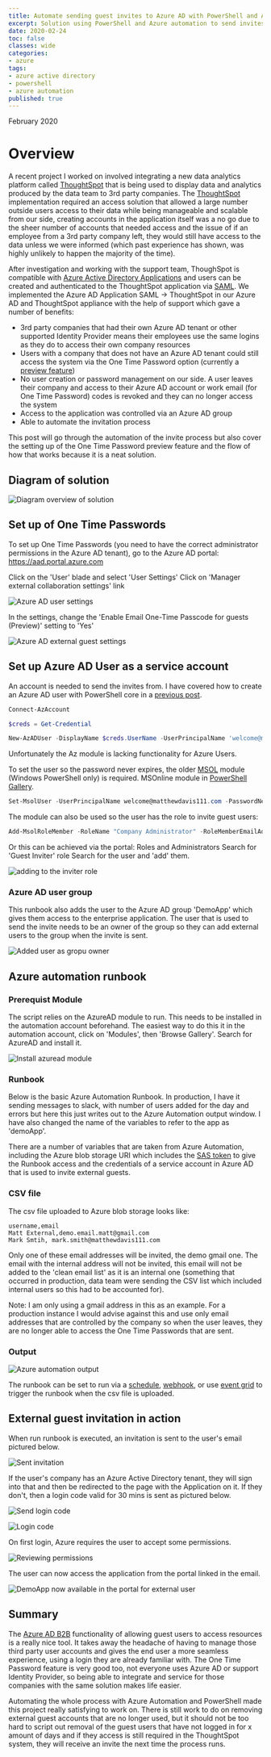 ```yaml
---
title: Automate sending guest invites to Azure AD with PowerShell and Azure automation
excerpt: Solution using PowerShell and Azure automation to send invites to guest users leveraging Azure AD B2B capabilities.
date: 2020-02-24
toc: false
classes: wide
categories:
- azure
tags:
- azure active directory
- powershell
- azure automation
published: true
---
```

February 2020

# Overview

A recent project I worked on involved integrating a new data analytics platform called [ThoughtSpot] that is being used to display data and analytics produced by the data team to 3rd party companies. The [ThoughtSpot] implementation required an access solution that allowed a large number outside users access to their data while being manageable and scalable from our side, creating accounts in the application itself was a no go due to the sheer number of accounts that needed access and the issue of if an employee from a 3rd party company left, they would still have access to the data unless we were informed (which past experience has shown, was highly unlikely to happen the majority of the time).

After investigation and working with the support team, ThoughSpot is compatible with [Azure Active Directory Applications] and users can be created and authenticated to the ThoughtSpot application via [SAML]. We implemented the Azure AD Application SAML -> ThoughtSpot in our Azure AD and ThoughtSpot appliance with the help of support which gave a number of benefits:

* 3rd party companies that had their own Azure AD tenant or other supported Identity Provider means their employees use the same logins as they do to access their own company resources
* Users with a company that does not have an Azure AD tenant could still access the system via the One Time Password option (currently a [preview feature])
* No user creation or password management on our side. A user leaves their company and access to their Azure AD account or work email (for One Time Password) codes is revoked and they can no longer access the system
* Access to the application was controlled via an Azure AD group
* Able to automate the invitation process

This post will go through the automation of the invite process but also cover the setting up of the One Time Password preview feature and the flow of how that works because it is a neat solution.

## Diagram of solution

![Diagram overview of solution](/images/azuread-guest-invite/diagram.png)

## Set up of One Time Passwords

To set up One Time Passwords (you need to have the correct administrator permissions in the Azure AD tenant), go to the Azure AD portal: https://aad.portal.azure.com

Click on the 'User' blade and select 'User Settings'
Click on 'Manager external collaboration settings' link

![Azure AD user settings](/images/azuread-guest-invite/user-settings.png)

In the settings, change the 'Enable Email One-Time Passcode for guests (Preview)' setting to 'Yes'

![Azure AD external guest settings](/images/azuread-guest-invite/external-settings.png)

## Set up Azure AD User as a service account

An account is needed to send the invites from. I have covered how to create an Azure AD user with PowerShell core in a [previous post].

```powershell
Connect-AzAccount

$creds = Get-Credential

New-AzADUser -DisplayName $creds.UserName -UserPrincipalName 'welcome@matthewdavis111.com' -MailNickname $creds.UserName -Password $creds.Password -ForceChangePasswordNextLogin:$false
```

Unfortunately the Az module is lacking functionality for Azure Users.

To set the user so the password never expires, the older [MSOL] module (Windows PowerShell only) is required. MSOnline module in [PowerShell Gallery].

```powershell
Set-MsolUser -UserPrincipalName welcome@matthewdavis111.com -PasswordNeverExpires $true
```

The module can also be used so the user has the role to invite guest users:

```powershell
Add-MsolRoleMember -RoleName "Company Administrator" -RoleMemberEmailAddress "welcome@matthewdavis111.com"
```

Or this can be achieved via the portal:
Roles and Administrators
Search for 'Guest Inviter' role
Search for the user and 'add' them.

![adding to the inviter role](/images/azuread-guest-invite/inviter-role.png)

### Azure AD user group

This runbook also adds the user to the Azure AD group 'DemoApp' which gives them access to the enterprise application. The user that is used to send the invite needs to be an owner of the group so they can add external users to the group when the invite is sent.

![Added user as gropu owner](/images/azuread-guest-invite/group-owner.png)

## Azure automation runbook

### Prerequist Module

The script relies on the AzureAD module to run. This needs to be installed in the automation account beforehand.
The easiest way to do this it in the automation account, click on 'Modules', then 'Browse Gallery'. Search for AzureAD and install it.

![Install azuread module](/images/azuread-guest-invite/azuread-module.png)

### Runbook

Below is the basic Azure Automation Runbook. In production, I have it sending messages to slack, with number of users added for the day and errors but here this just writes out to the Azure Automation output window. I have also changed the name of the variables to refer to the app as 'demoApp'.

<script src="https://gist.github.com/MatthewJDavis/7b6b5be967628d7a97d4c4dd239bd732.js"></script>

There are a number of variables that are taken from Azure Automation, including the Azure blob storage URI which includes the [SAS token] to give the Runbook access and the credentials of a service account in Azure AD that is used to invite external guests.

### CSV file

The csv file uploaded to Azure blob storage looks like:

```csv
username,email
Matt External,demo.email.matt@gmail.com
Mark Smtih, mark.smith@matthewdavis111.com
```

Only one of these email addresses will be invited, the demo gmail one. The email with the internal address will not be invited, this email will not be added to the 'clean email list' as it is an internal one (something that occurred in production, data team were sending the CSV list which included internal users so this had to be accounted for).

Note: I am only using a gmail address in this as an example. For a production instance I would advise against this and use only email addresses that are controlled by the company so when the user leaves, they are no longer able to access the One Time Passwords that are sent.

### Output

![Azure automation output](/images/azuread-guest-invite/output.png)

The runbook can be set to run via a [schedule], [webhook], or use [event grid] to trigger the runbook when the csv file is uploaded.

## External guest invitation in action

When run runbook is executed, an invitation is sent to the user's email pictured below.

![Sent invitation](/images/azuread-guest-invite/invitation.png)

If the user's company has an Azure Active Directory tenant, they will sign into that and then be redirected to the page with the Application on it.
If they don't, then a login code valid for 30 mins is sent as pictured below.

![Send login code](/images/azuread-guest-invite/send-code.png)

![Login code](/images/azuread-guest-invite/sent-code.png)

On first login, Azure requires the user to accept some permissions.

![Reviewing permissions](/images/azuread-guest-invite/permissions.png)

The user can now access the application from the portal linked in the email.

![DemoApp now available in the portal for external user](/images/azuread-guest-invite/external-app.png)


## Summary

The [Azure AD B2B] functionality of allowing guest users to access resources is a really nice tool. It takes away the headache of having to manage those third party user accounts and gives the end user a more seamless experience, using a login they are already familiar with. The One Time Password feature is very good too, not everyone uses Azure AD or support Identity Provider, so being able to integrate and service for those companies with the same solution makes life easier.

Automating the whole process with Azure Automation and PowerShell made this project really satisfying to work on. There is still work to do on removing external guest accounts that are no longer used, but it should not be too hard to script out removal of the guest users that have not logged in for x amount of days and if they access is still required in the ThoughtSpot system, they will receive an invite the next time the process runs.

[preview feature]: https://docs.microsoft.com/en-us/azure/active-directory/b2b/one-time-passcode
[ThoughtSpot]: https://www.thoughtspot.com/
[previous post]: https://matthewdavis111.com/powershell/manage-azure-ad-powershell-core/
[schedule]: https://docs.microsoft.com/en-us/azure/automation/shared-resources/schedules
[webhook]: https://docs.microsoft.com/en-us/azure/automation/automation-webhooks
[event grid]: https://docs.microsoft.com/en-us/azure/storage/blobs/storage-blob-event-overview
[Azure Active Directory Applications]: https://docs.microsoft.com/en-us/azure/active-directory/manage-apps/what-is-application-management
[MSOL]: https://docs.microsoft.com/en-us/powershell/module/msonline/?view=azureadps-1.0
[PowerShell Gallery]: https://www.powershellgallery.com/packages/MSOnline/1.1.183.57
[SAS Token]: https://docs.microsoft.com/en-us/azure/storage/common/storage-sas-overview
[Azure AD B2B]: https://docs.microsoft.com/en-us/azure/active-directory/b2b/what-is-b2b
[SAML]: https://en.wikipedia.org/wiki/Security_Assertion_Markup_Language